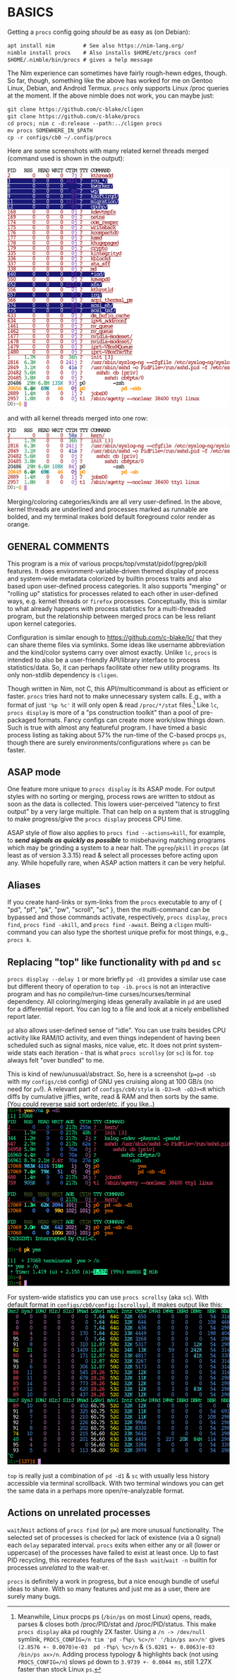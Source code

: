 BASICS
======
Getting a `procs` config going *should* be as easy as (on Debian):
```
apt install nim         # See also https://nim-lang.org/
nimble install procs    # Also installs $HOME/etc/procs conf
$HOME/.nimble/bin/procs # gives a help message
```
The Nim experience can sometimes have fairly rough-hewn edges, though.  So far,
though, something like the above has worked for me on Gentoo Linux, Debian, and
Android Termux.  `procs` only supports Linux /proc queries at the moment.  If
the above nimble does not work, you can maybe just:
```
git clone https://github.com/c-blake/cligen
git clone https://github.com/c-blake/procs
cd procs; nim c -d:release --path:../cligen procs
mv procs SOMEWHERE_IN_$PATH
cp -r configs/cb0 ~/.config/procs
```

Here are some screenshots with many related kernel threads merged (command used
is shown in the output):

![screenshot1](https://raw.githubusercontent.com/c-blake/procs/master/screenshots/main.png)

and with all kernel threads merged into one row:

![screenshot2](https://raw.githubusercontent.com/c-blake/procs/master/screenshots/basic.png)

Merging/coloring categories/kinds are all very user-defined.  In the above,
kernel threads are underlined and processes marked as runnable are bolded,
and my terminal makes bold default foreground color render as orange.

GENERAL COMMENTS
----------------
This program is a mix of various procps/top/vmstat/pidof/pgrep/pkill features.
It does environment-variable-driven themed display of process and system-wide
metadata colorized by builtin process traits and also based upon user-defined
process categories.  It also supports "merging" or "rolling up" statistics for
processes related to each other in user-defined ways, e.g. kernel threads or
`firefox` processes.  Conceptually, this is similar to what already happens with
process statistics for a multi-threaded program, but the relationship between
merged procs can be less reliant upon kernel categories.

Configuration is similar enough to https://github.com/c-blake/lc/ that they can
share theme files via symlinks.  Some ideas like username abbreviation and the
kind/color systems carry over almost exactly.  Unlike `lc`, `procs` is intended
to also be a user-friendly API/library interface to process statistics/data.
So, it can perhaps facilitate other new utility programs.  Its only non-stdlib
dependency is `cligen`.

Though written in Nim, not C, this API/multicommand is about as efficient or
faster.  `procs` tries hard not to make unnecessary system calls.  E.g., with a
format of just `'%p %c'` it will only open & read `/proc/*/stat` files.[^1]
Like `lc`, `procs display` is more of a "ps construction toolkit" than a pool of
pre-packaged formats.  Fancy configs can create more work/slow things down.
Such is true with almost any featureful program.  I have timed a basic process
listing as taking about 57% the run-time of the C-based procps `ps`, though
there are surely environments/configurations where `ps` can be faster.

ASAP mode
---------
One feature more unique to `procs display` is its ASAP mode.  For output styles
with no sorting or merging, process rows are written to stdout as soon as the
data is collected.  This lowers user-perceived "latency to first output" by a
very large multiple.  That can help on a system that is struggling to make
progress/give the `procs display` process CPU time.

ASAP style of flow also applies to `procs find --actions=kill`, for example, to
***send signals as quickly as possible*** to misbehaving matching programs which
may be grinding a system to a near halt.  The `pgrep`/`pkill` in `procps` (at
least as of version 3.3.15) read & select all processes before acting upon any.
While hopefully rare, when ASAP action matters it can be very helpful.

Aliases
-------
If you create hard-links or sym-links from the `procs` executable to any of {
"pd", "pf", "pk", "pw", "scroll", "sc" }, then the multi-command can be bypassed
and those commands activate, respectively, `procs display`, `procs find`, `procs
find -akill`, and `procs find -await`.  Being a `cligen` multi-command you can
also type the shortest unique prefix for most things, e.g., `procs k`.

Replacing "top" like functionality with `pd` and `sc`
-----------------------------------------------------
`procs display --delay 1` or more briefly `pd -d1` provides a similar use case
but different theory of operation to `top -ib`.  `procs` is not an interactive
program and has no compile/run-time curses/ncurses/terminal dependency.  All
coloring/merging ideas generally available in `pd` are used for a differential
report.  You can log to a file and look at a nicely embellished report later.

`pd` also allows user-defined sense of "idle".  You can use traits besides CPU
activity like RAM/IO activity, and even things independent of having been
scheduled such as signal masks, nice value, etc.  It does not print system-wide
stats each iteration - that is what `procs scrollsy` (or `sc`) is for.  `top`
always felt "over bundled" to me.

This is kind of new/unusual/abstract.  So, here is a screenshot (`p=pd -sb` with
my `configs/cb0` config) of GNU yes cruising along at 100 GB/s (no need for
`pv`!).  A relevant part of `configs/cb0/style` is `-DJ><R -oDJ><R` which diffs
by cumulative jiffies, write, read & RAM and then sorts by the same.  (You could
reverse said sort order/etc. if you like..)
![p-d1](https://raw.githubusercontent.com/c-blake/procs/master/screenshots/p-d1.png)

For system-wide statistics you can use `procs scrollsy` (aka `sc`). With default
format in `configs/cb0/config:[scrollsy]`, it makes output like this:
![scrollsy](https://raw.githubusercontent.com/c-blake/procs/master/screenshots/scrollsy.png)

`top` is really just a combination of `pd -d1` & `sc` with usually less history
accessible via terminal scrollback.  With two terminal windows you can get the
same data in a perhaps more open/re-analyzable format.

Actions on unrelated processes
------------------------------
`wait`/`Wait` actions of `procs find` (or `pw`) are more unusual functionality.
The selected set of processes is checked for lack of existence (via a 0 signal)
each `delay` separated interval.  `procs` exits when either any or all (lower or
uppercase) of the processes have failed to exist at least once.  Up to fast PID
recycling, this recreates features of the `Bash wait`/`wait -n` builtin for
processes *unrelated* to the wait-er.

`procs` is definitely a work in progress, but a nice enough bundle of useful
ideas to share.  With so many features and just me as a user, there are surely
many bugs.

[^1]: Meanwhile, Linux procps ps (`/bin/ps` on most Linux) opens, reads, parses
& closes both /proc/PID/stat and /proc/PID/status.  This make `procs display`
aka `pd` roughly 2X faster.  Using a `/n -> /dev/null` symlink, `PROCS_CONFIG=/n
tim 'pd -f%p\ %c>/n' '/bin/ps ax>/n'` gives `(2.8576 +- 0.0070)e-03  pd -f%p\
%c>/n` & `(5.0281 +- 0.0063)e-03  /bin/ps ax>/n`.  Adding process typology &
highlights back (not using `PROCS_CONFIG=/n`) slows `pd` down to `3.9739 +-
0.0044 ms`, still 1.27X faster than stock Linux `ps`.
